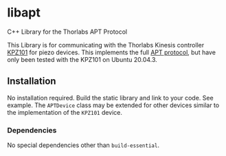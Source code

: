 # libapt

C++ Library for the Thorlabs APT Protocol

This Library is for communicating with the Thorlabs Kinesis controller [KPZ101](https://www.thorlabs.com/thorproduct.cfm?partnumber=KPZ101) for piezo devices. This implements the full [APT protocol](https://www.thorlabs.com/software/apt/APT_Communications_Protocol_Rev_15.pdf), but have only been tested with the KPZ101 on Ubuntu 20.04.3.

## Installation

No installation required. Build the static library and link to your code. See example. The `APTDevice` class may be extended for other devices similar to the implementation of the `KPZ101` device. 

### Dependencies

No special dependencies other than `build-essential`.